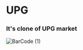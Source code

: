 # UPG
### It's clone of UPG market
![BarCode (1)](https://github.com/BroOverflowbugs/UPG/assets/92303549/b2664c5f-a580-4b98-adbb-877376ac0c3a)

